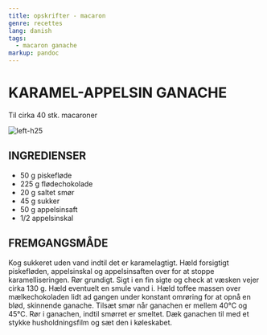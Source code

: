 ```yaml
---
title: opskrifter - macaron
genre: recettes
lang: danish
tags:
  - macaron ganache
markup: pandoc
---
```


# KARAMEL-APPELSIN GANACHE

Til cirka 40 stk. macaroner

![](/home/fred/.repo/traductions/recettes/images/macaron_orange.jpg "left-h25")

## INGREDIENSER

- 50 g piskefløde
- 225 g flødechokolade
- 20 g saltet smør
- 45 g sukker
- 50 g appelsinsaft
- 1/2 appelsinskal

## FREMGANGSMÅDE

Kog sukkeret uden vand indtil det er karamelagtigt.
Hæld forsigtigt piskefløden, appelsinskal og appelsinsaften over for at stoppe karamelliseringen.
Rør grundigt.
Sigt i en fin sigte og check at væsken vejer cirka 130 g.
Hæld eventuelt en smule vand i.
Hæld toffee massen over mælkechokoladen lidt ad gangen under konstant omrøring for at opnå en blød, skinnende ganache.
Tilsæt smør når ganachen er mellem 40°C og 45°C.
Rør i ganachen, indtil smørret er smeltet.
Dæk ganachen til med et stykke husholdningsfilm og sæt den i køleskabet.

